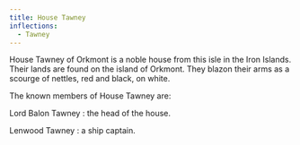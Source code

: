 ```yaml
---
title: House Tawney
inflections:
  - Tawney
---
```


House Tawney of Orkmont is a noble house from this isle in the Iron Islands. Their lands are found on the island of Orkmont. They blazon their arms as a scourge of nettles, red and black, on white.

The known members of House Tawney are:

Lord Balon Tawney : the head of the house.

Lenwood Tawney : a ship captain.


